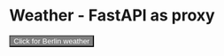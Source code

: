 # Weather - FastAPI as proxy

<a href="/weather?city=berlin">
    <button type="button" style="color:white; background-color:grey;">
        Click for Berlin weather
    </button>
</a>
